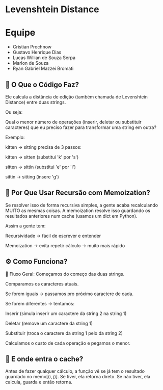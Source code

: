 # Levenshtein Distance

# Equipe

* Cristian Prochnow
* Gustavo Henrique Dias
* Lucas Willian de Souza Serpa
* Marlon de Souza
* Ryan Gabriel Mazzei Bromati

## 📌 O Que o Código Faz?
Ele calcula a distância de edição (também chamada de Levenshtein Distance) entre duas strings.

Ou seja:

Qual o menor número de operações (inserir, deletar ou substituir caracteres) que eu preciso fazer para transformar uma string em outra?

Exemplo:

kitten → sitting precisa de 3 passos:

kitten → sitten (substitui 'k' por 's')

sitten → sittin (substitui 'e' por 'i')

sittin → sitting (insere 'g')

## 🤔 Por Que Usar Recursão com Memoization?
Se resolver isso de forma recursiva simples, a gente acaba recalculando MUITO as mesmas coisas.
A memoization resolve isso guardando os resultados anteriores num cache (usamos um dict em Python).

Assim a gente tem:

Recursividade → fácil de escrever e entender

Memoization → evita repetir cálculo → muito mais rápido

## ⚙️ Como Funciona?
🔄 Fluxo Geral:
Começamos do começo das duas strings.

Comparamos os caracteres atuais.

Se forem iguais → passamos pro próximo caractere de cada.

Se forem diferentes → tentamos:

Inserir (simula inserir um caractere da string 2 na string 1)

Deletar (remove um caractere da string 1)

Substituir (troca o caractere da string 1 pelo da string 2)

Calculamos o custo de cada operação e pegamos o menor.

## 🧠 E onde entra o cache?
Antes de fazer qualquer cálculo, a função vê se já tem o resultado guardado no memo[(i, j)].
Se tiver, ela retorna direto.
Se não tiver, ela calcula, guarda e então retorna.

